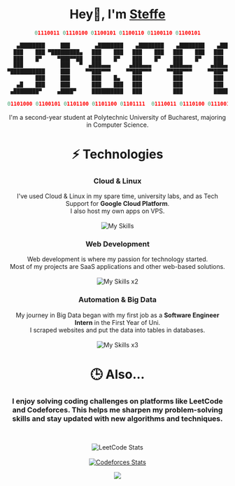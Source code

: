 <div align="center">

# Hey👋, I'm [Steffe](https://steffe.me)
```py
01110011 01110100 01100101 01100110 01100110 01100101

   ▄████████     ███        ▄████████    ▄████████    ▄████████    ▄████████ 
  ███    ███ ▀█████████▄   ███    ███   ███    ███   ███    ███   ███    ███ 
  ███    █▀     ▀███▀▀██   ███    █▀    ███    █▀    ███    █▀    ███    █▀  
  ███            ███   ▀  ▄███▄▄▄      ▄███▄▄▄      ▄███▄▄▄      ▄███▄▄▄     
▀███████████     ███     ▀▀███▀▀▀     ▀▀███▀▀▀     ▀▀███▀▀▀     ▀▀███▀▀▀     
         ███     ███       ███    █▄    ███          ███          ███    █▄  
   ▄█    ███     ███       ███    ███   ███          ███          ███    ███ 
 ▄████████▀     ▄████▀     ██████████   ███          ███          ██████████ 

01101000 01100101 01101100 01101100 01101111  01110011 01110100 01110010 01100001 01101110 01100111 01100101 01110010
```                                                                        

I'm a second-year student at Polytechnic University of Bucharest, majoring in Computer Science.

# ⚡ Technologies
  
### Cloud & Linux
I've used Cloud & Linux in my spare time, university labs, and as Tech Support for **Google Cloud Platform**. <br />I also host my own apps on VPS.
<br /><br />
![My Skills](https://skillicons.dev/icons?i=gcp,bash,linux,git)

### Web Development
Web development is where my passion for technology started. <br />
Most of my projects are SaaS applications and other web-based solutions.
<br /><br />
![My Skills x2](https://skillicons.dev/icons?i=react,js,ts,html,css,tailwind)

### Automation & Big Data
My journey in Big Data began with my first job as a **Software Engineer Intern** in the First Year of Uni. <br />
I scraped websites and put the data into tables in databases.
<br /><br />
![My Skills x3](https://skillicons.dev/icons?i=py,scala,selenium)

# 🕒 Also...

### I enjoy solving coding challenges on platforms like LeetCode and Codeforces. This helps me sharpen my problem-solving skills and stay updated with new algorithms and techniques.
<br />

![LeetCode Stats](https://leetcard.jacoblin.cool/steffeno1?theme=dark&font=Baloo%202)
<br />
<br />
[![Codeforces Stats](https://codeforces-readme-stats.vercel.app/api/card?username=steffe&theme=dark)](https://codeforces.com/profile/steffe)

[![](https://visitcount.itsvg.in/api?id=steffegit&label=Profile%20Views&color=12&icon=5&pretty=true)](https://visitcount.itsvg.in)

</div>
